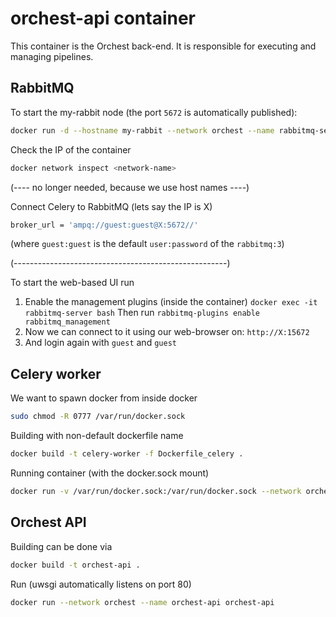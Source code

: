 # orchest-api container

This container is the Orchest back-end. It is responsible for executing and
managing pipelines.

## RabbitMQ
To start the my-rabbit node (the port `5672` is automatically published):
```bash
docker run -d --hostname my-rabbit --network orchest --name rabbitmq-server rabbitmq:3
```

Check the IP of the container
```bash
docker network inspect <network-name>
```

(---- no longer needed, because we use host names ----)

Connect Celery to RabbitMQ (lets say the IP is X)
```bash
broker_url = 'ampq://guest:guest@X:5672//'
```
(where `guest:guest` is the default `user:password` of the `rabbitmq:3`)

(-----------------------------------------------------)

To start the web-based UI run
1. Enable the management plugins (inside the container)
        `docker exec -it rabbitmq-server bash`
   Then run
        `rabbitmq-plugins enable rabbitmq_management`
2. Now we can connect to it using our web-browser on:
        `http://X:15672`
3. And login again with `guest` and `guest`


## Celery worker
We want to spawn docker from inside docker
```bash
sudo chmod -R 0777 /var/run/docker.sock 
```

Building with non-default dockerfile name
```bash
docker build -t celery-worker -f Dockerfile_celery .
```

Running container (with the docker.sock mount)
```bash
docker run -v /var/run/docker.sock:/var/run/docker.sock --network orchest --name celery-worker celery-worker
```


## Orchest API
Building can be done via
```bash
docker build -t orchest-api .
```

Run (uwsgi automatically listens on port 80)
```bash
docker run --network orchest --name orchest-api orchest-api
```

